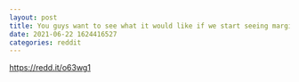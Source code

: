 ```yaml
--- 
layout: post 
title: You guys want to see what it would like if we start seeing margin calls? We buy we hodl.we want change at the end of the day it's not even about the money anymore. 
date: 2021-06-22 1624416527 
categories: reddit 
--- 
```

https://redd.it/o63wg1